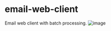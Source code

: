 # email-web-client
Email web client with batch processing. 
![image](https://user-images.githubusercontent.com/15965748/193553747-cce6b755-30ff-4afa-b9aa-40a28760616a.png)

